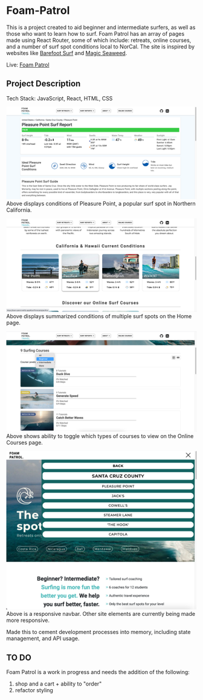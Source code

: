# Foam-Patrol 

This is a project created to aid beginner and intermediate surfers, as well as those who want to learn how to surf. Foam Patrol has an array of pages made using React Router, some of which include: retreats, online courses, and a number of surf spot conditions local to NorCal. The site is inspired by websites like [Barefoot Surf](https://barefootsurftravel.com/) and [Magic Seaweed](https://magicseaweed.com/).

Live: [Foam Patrol](https://foampatrol.netlify.app)

## Project Description 

Tech Stack: JavaScript, React, HTML, CSS

![conditions](/src/images/rdmeCond.png)
Above displays conditions of Pleasure Point, a popular surf spot in Northern California.

![mainpage conditions](/src/images/rdmeMain.png)
Above displays summarized conditions of multiple surf spots on the Home page.

![online courses](/src/images/rdmeOnline.png)
Above shows ability to toggle which types of courses to view on the Online Courses page.

![dynamic design](/src/images/rdmeResDes.png)
Above is a responsive navbar. Other site elements are currently being made more responsive.

Made this to cement development processes into memory, including state management, and API usage.

## TO DO 

Foam Patrol is a work in progress and needs the addition of the following: 

1. shop and a cart + ability to "order"
2. refactor styling 
